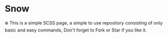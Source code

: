 # Snow
:snowflake: This is a simple SCSS page, a simple to use repository consisting of only basic and easy commands, Don't forget to Fork or Star if you like it.
